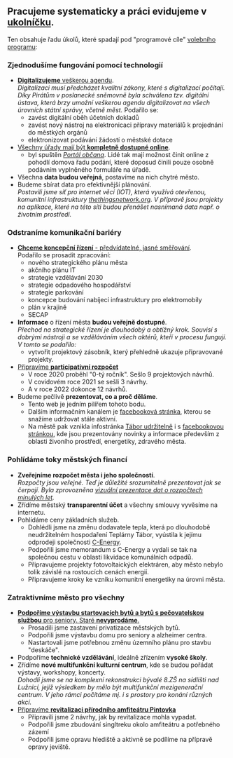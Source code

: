 
## Pracujeme systematicky a práci evidujeme v [ukolníčku](https://redmine.pirati.cz/projects/zastupitelsky-klub-tabor).
Ten obsahuje řadu úkolů, které spadají pod "programové cíle" [volebního programu](/volby/):

### Zjednodušíme fungování pomocí <a name="tech">technologií</a>
- <i style="color: green" class="fas fa-check"></i> [__Digitalizujeme__ veškerou agendu](https://redmine.pirati.cz/issues/20807).<br/>
_Digitalizaci musí předcházet kvalitní zákony, které s digitalizací počítají.
Díky Pirátům v poslanecké sněmovně byla schválena tzv. digitální ústava,
která brzy umožní veškerou agendu digitalizovat na všech úrovních státní správy,
včetně měst._
Podařilo se: 
  - zavést digitální oběh účetních dokladů
  - zavést nový nástroj na elektronicaci přípravy materiálů k projednání do městkých orgánů
  - elektronizovat podávání žádostí o městské dotace
- <i style="color: green" class="fas fa-check"></i> [Všechny úřady mají být __kompletně dostupné online__](https://redmine.pirati.cz/issues/20807).<br/>
  - byl spuštěn _[Portál občana](https://obcan.mutabor.cz/)_. Lidé tak mají možnost činit online z pohodlí domova řadu podání, které doposud činili pouze osobně podávním vyplněného formuláře na úřadě.
- <i style="color: green" class="fas fa-check"></i> Všechna __data budou veřejná__, postavíme na nich chytré město.
- <i style="color: green" class="fas fa-check"></i> Budeme sbírat data pro efektivnější plánování.<br/>
_Postavili jsme síť pro internet věcí (IOT), která využívá otevřenou, komunitní
infrastruktury [thethingsnetwork.org](https://www.thethingsnetwork.org/).
V přípravě jsou projekty na aplikace,
které na této síti budou přenášet nasnímaná data např. o životním prostředí._


### Odstraníme komunikační <a name="bari">bariéry</a>
- <i style="color: green" class="fas fa-check"></i> [__Chceme koncepční řízení__ - předvídatelné, jasné směřování](https://redmine.pirati.cz/issues/20811).<br/>
Podařilo se prosadit zpracování:
  - nového strategického plánu města
  - akčního plánu IT
  - strategie vzdělávání 2030
  - strategie odpadového hospodářství
  - strategie parkování
  - koncepce budování nabíjecí infrastruktury pro elektromobily
  - plán v krajině
  - SECAP
- <i style="color: green" class="fas fa-check"></i> __Informace__ o řízení města __budou veřejně dostupné__.<br/>
_Přechod na strategické řízení je dlouhodobý a obtížný krok.
Souvisí s dobrými nástroji a se vzděláváním všech aktérů, kteří v procesu fungují.
V tomto se podařilo:_
  - vytvořit projektový zásobník, který přehledně ukazuje připravované projekty.
- <i style="color: green" class="fas fa-check"></i> [Připravíme __participativní rozpočet__](https://redmine.pirati.cz/issues/20815)<br/>
  - V roce 2020 proběhl "0-tý ročník". Sešlo 9 projektových návrhů.
  - V covidovém roce 2021 se sešli 3 návrhy.
  - A v roce 2022 dokonce 12 návrhů.
- <i style="color: green" class="fas fa-check"></i> Budeme pečlivě __prezentovat, co a proč děláme__.<br/>
  - Tento web je jedním pilířem tohoto bodu.
  - Dalším informačním kanálem je [facebooková stránka](https://www.facebook.com/piratitabor), kterou se snažíme udržovat stále aktivní.
  - Na městě pak vznikla infostránka [Tábor udržitelně](https://taborudrzitelne.cz/) i s [facebookovou stránkou](https://www.facebook.com/taborudrzitelne), kde jsou prezentovány novinky a informace především z oblasti živoního prostředí, energetiky, zdravého města.

### Pohlídáme toky městských financí
- <i style="color: green" class="fas fa-check"></i> __Zveřejníme rozpočet města i jeho společností__.<br/>
_Rozpočty jsou veřejné. Teď je důležité srozumitelně prezentovat jak se čerpají.
Byla zprovozněna [vizuální prezentace dat o rozpočtech minulých let](https://www.taborcz.eu/vismo/hospodareni.asp)._
- <i style="color: grey" class="fas fa-clock"></i> Zřídíme městský __transparentní účet__ a všechny smlouvy vyvěsíme na internetu.
- <i style="color: green" class="fas fa-check"></i> Pohlídáme ceny základních služeb. <br/>
  - Dohlédli jsme na změnu dodavatele tepla, která po dlouhodobě neudržitelném hospodaření Teplárny Tábor, vyústila k jejímu odprodeji společnosti [C-Energy](https://www.c-energy.cz/). 
  - Podpořili jsme memorandum s C-Energy a vydali se tak na společnou cestu v oblasti likvidace komunálních odpadů.
  - Připravujeme projekty fotovoltaických elektráren, aby město nebylo tolik závislé na rostoucích cenách energií.
  - Připravujeme kroky ke vzniku komunitní energetiky na úrovni města.

### Zatraktivníme město pro všechny
- <i style="color: green" class="fas fa-check"></i> [__Podpoříme výstavbu startovacích bytů a bytů s pečovatelskou službou__ pro seniory.
Staré __nevyprodáme__.](https://redmine.pirati.cz/issues/20819)<br/>
  - Prosadili jsme zastavení privatizace městských bytů. 
  - Podpořili jsme výstavbu domu pro seniory a alzheimer centra. 
  - Nastartovali jsme potřebnou změnu územního plánu pro stavbu "deskáče".
- <i style="color: orange" class="fas fa-clock"></i> Podpoříme __technické vzdělávání__, ideálně zřízením __vysoké školy__.
- <i style="color: grey" class="fas fa-clock"></i> Zřídíme __nové multifunkční kulturní centrum__, kde se budou pořádat výstavy, workshopy, koncerty.<br/>
_Dohodli jsme se na komplexní rekonstrukci bývalé 8.ZŠ na sídlišti nad Lužnicí,
jejíž výsledkem by mělo být multifunkční mezigenerační centrum.
V jeho rámci počítáme mj. i s prostory pro konání různých akcí._
- <i style="color: green" class="fas fa-check"></i> [Připravíme __revitalizaci přírodního amfiteátru Pintovka__](https://redmine.pirati.cz/issues/20825)<br/>
  - Připravili jsme 2 návrhy, jak by revitalizace mohla vypadat.
  - Podpořili jsme zbudování singltreku okolo amfiteátru a potřebného zázemí
  - Podpořili jsme opravu hlediště a aktivně se podílíme na přípravě opravy jeviště.

